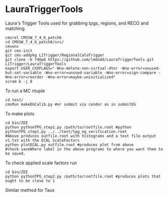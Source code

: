 # LauraTriggerTools
Laura's Trigger Tools used for grabbing tpgs, regions, and RECO and matching.
```
cmsrel CMSSW_7_4_6_patch6
cd CMSSW_7_4_6_patch6/src/
cmsenv
git cms-init
git cms-addpkg L1Trigger/RegionalCaloTrigger     
git clone -b 746p6 https://github.com/lmdodd/LauraTriggerTools.git L1Trigger/LauraTriggerTools
export USER_CXXFLAGS="-Wno-delete-non-virtual-dtor -Wno-error=unused-but-set-variable -Wno-error=unused-variable -Wno-error=sign-compare -Wno-error=reorder -Wno-error=maybe-uninitialized"
scram b -j 8
```

To run a MC ntuple 

```
cd test/
cmsRun makeEGCalib.py #or submit via condor as in submitEG
```

To make plots
```
cd bin/ZEE
python pythonTPG_step1.py /path/to/rootfile.root #python pythonTPG_step1.py ../../test/tpg_eg_verification.root 
#Above produces outfile.root with histograms and a text file output v1.txt with the ECAL ScaleFactors
python plotECAL.py outfile.root #produces plot from above
#check saveWhere label in the above programs to where you want them to be saved.
```

To check applied scale factors run 

```
cd bin/ZEE
python pythonTPG_step2.py /path/to/rootfile.root #produces plots that ought to be close to 1
```

Similar method for Taus
